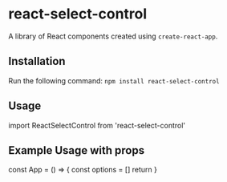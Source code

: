 # react-select-control
A library of React components created using `create-react-app`.
## Installation
Run the following command:
`npm install react-select-control`

## Usage
import ReactSelectControl from 'react-select-control'
<ReactSelectControl options={options} />


## Example Usage with props
const App = () => {
  const options = []
  return <ReactSelectControl options={options} isSearchable isMulti />
}
